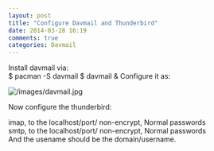 ```yaml
---
layout: post
title: "Configure Davmail and Thunderbird"
date: 2014-03-28 16:19
comments: true
categories: Davmail
---
```

Install davmail via:<br />
	$ pacman -S davmail
	$ davmail &
Configure it as:<br />

![/images/davmail.jpg](/images/davmail.jpg)

Now configure the thunderbird:<br />

imap, to the localhost/port/  non-encrypt, Normal passwords<br />
smtp, to the localhost/port/  non-encrypt, Normal passwords<br />
And the usename should be the domain/username.
